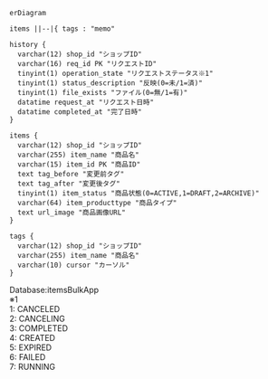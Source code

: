 ```mermaid
erDiagram

items ||--|{ tags : "memo"

history {
  varchar(12) shop_id "ショップID"
  varchar(16) req_id PK "リクエストID"
  tinyint(1) operation_state "リクエストステータス※1"
  tinyint(1) status_description "反映(0=未/1=済)"
  tinyint(1) file_exists "ファイル(0=無/1=有)"
  datatime request_at "リクエスト日時"
  datatime completed_at "完了日時"
}

items {
  varchar(12) shop_id "ショップID"
  varchar(255) item_name "商品名"
  varchar(15) item_id PK "商品ID"
  text tag_before "変更前タグ"
  text tag_after "変更後タグ"
  tinyint(1) item_status "商品状態(0=ACTIVE,1=DRAFT,2=ARCHIVE)"
  varchar(64) item_producttype "商品タイプ"
  text url_image "商品画像URL"
}

tags {
  varchar(12) shop_id "ショップID"
  varchar(255) item_name "商品名"
  varchar(10) cursor "カーソル"
}

```
Database:itemsBulkApp<br>
※1<br>
1: CANCELED<br>
2: CANCELING<br>
3: COMPLETED<br>
4: CREATED<br>
5: EXPIRED<br>
6: FAILED<br>
7: RUNNING

